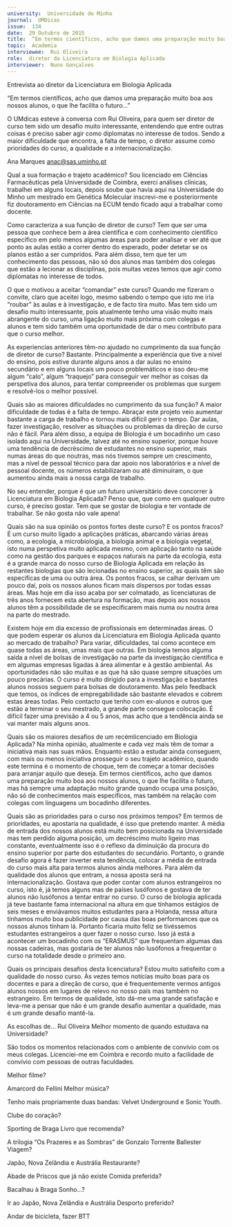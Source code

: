 ```yaml
---
university:  Universidade do Minho
journal:  UMDicas
issue:  134
date:  29 Outubro de 2015
title:  “Em termos científicos, acho que damos uma preparação muito boa aos nossos alunos, o que lhe facilita o futuro…”
topic:  Academia
interviewee:  Rui Oliveira
role:  diretor da Licenciatura em Biologia Aplicada
interviewer:  Nuno Gonçalves
---
```

 

 Entrevista ao diretor da Licenciatura em Biologia Aplicada 

 “Em termos científicos, acho que damos uma preparação muito boa aos nossos alunos, o que lhe facilita o futuro…”

 O UMdicas esteve à conversa com  Rui Oliveira, para quem ser diretor de curso tem sido um desafio muito interessante, entendendo que entre outras coisas é preciso saber agir como diplomatas no interesse de todos. Sendo a maior dificuldade que encontra, a falta de tempo, o diretor assume como prioridades do curso, a qualidade e a internacionalização.

 Ana Marques 
 anac@sas.uminho.pt 

 Qual a sua formação e trajeto académico?
 Sou licenciado em Ciências Farmacêuticas pela Universidade de Coimbra, exerci análises clínicas, trabalhei em alguns locais, depois soube que havia aqui na Universidade do Minho um mestrado em Genética Molecular inscrevi-me e posteriormente fiz doutoramento em Ciências na ECUM tendo ficado aqui a trabalhar como docente.

 Como caracteriza a sua função de diretor de curso?
 Tem que ser uma pessoa que conhece bem a área científica e com conhecimento científico específico em pelo menos algumas áreas para poder analisar e ver até que ponto as aulas estão a correr dentro do esperado, poder detetar se os planos estão a ser cumpridos. Para além disso, tem que ter um conhecimento das pessoas, não só dos alunos mas também dos colegas que estão a lecionar as disciplinas, pois muitas vezes temos que agir como diplomatas no interesse de todos.

 O que o motivou a aceitar “comandar” este curso?
 Quando me fizeram o convite, claro que aceitei logo, mesmo sabendo o tempo que isto me iria “roubar” às aulas e à investigação, e de facto tira muito. Mas tem sido um desafio muito interessante, pois atualmente tenho uma visão muito mais abrangente do curso, uma ligação muito mais próxima com colegas e alunos e tem sido também uma oportunidade de dar o meu contributo para que o curso melhor.

 As experiencias anteriores têm-no ajudado no cumprimento da sua função de diretor de curso?
 Bastante. Principalmente a experiência que tive a nível do ensino, pois estive durante alguns anos a dar aulas no ensino secundário e em alguns locais um pouco problemáticos e isso deu-me algum “calo”, algum “traquejo” para conseguir ver melhor as coisas da perspetiva dos alunos, para tentar compreender os problemas que surgem e resolvê-los o melhor possível.

 Quais são as maiores dificuldades no cumprimento da sua função?
 A maior dificuldade de todas é a falta de tempo.
 Abraçar este projeto veio aumentar bastante a carga de trabalho e tornou mais difícil gerir o tempo.
 Dar aulas, fazer investigação, resolver as situações ou problemas da direção de curso não é fácil. Para além disso, a equipa de Biologia é um bocadinho um caso isolado aqui na Universidade, talvez até no ensino superior, porque houve uma tendência de decréscimo de estudantes no ensino superior, mais numas áreas do que noutras, mas nós tivemos sempre um crescimento, mas a nível de pessoal técnico para dar apoio nos laboratórios e a nível de pessoal docente, os números estabilizaram ou até diminuíram, o que aumentou ainda mais a nossa carga de trabalho.

 No seu entender, porque é que um futuro universitário deve concorrer à Licenciatura em Biologia Aplicada?
 Penso que, que como em qualquer outro curso, é preciso gostar. Tem que se gostar de biologia e ter vontade de trabalhar. Se não gosta não vale apena!

 Quais são na sua opinião os pontos fortes deste curso? E os pontos fracos?
 É um curso muito ligado a aplicações práticas, abarcando várias áreas como, a ecologia, a microbiologia, a biologia animal e a biologia vegetal, isto numa perspetiva muito aplicada mesmo, com aplicação tanto na saúde como na gestão dos parques e espaços naturais na parte da ecologia, esta é a grande marca do nosso curso de Biologia Aplicada em relação às restantes biologias que são lecionadas no ensino superior, as quais têm são específicas de uma ou outra área.
 Os pontos fracos, se calhar derivam um pouco daí, pois os nossos alunos ficam mais dispersos por todas essas áreas. Mas hoje em dia isso acaba por ser colmatado, as licenciaturas de três anos fornecem esta abertura na formação, mas depois aos nossos alunos têm a possibilidade de se especificarem mais numa ou noutra área na parte do mestrado.

 Existem hoje em dia excesso de profissionais em determinadas áreas. O que podem esperar os alunos da Licenciatura em Biologia Aplicada quanto ao mercado de trabalho?
 Para variar, dificuldades, tal como acontece em quase todas as áreas, umas mais que outras.
 Em biologia temos alguma saída a nível de bolsas de investigação na parte da investigação científica e em algumas empresas ligadas à área alimentar e à gestão ambiental. As oportunidades não são muitas e as que há são quase sempre situações um pouco precárias. O curso é muito dirigido para a investigação e bastantes alunos nossos seguem para bolsas de doutoramento.
 Mas pelo feedback que temos, os índices de empregabilidade são bastante elevados e cobrem estas áreas todas. Pelo contacto que tenho com ex-alunos e outros que estão a terminar o seu mestrado, a grande parte consegue colocação. É difícil fazer uma previsão a 4 ou 5 anos, mas acho que a tendência ainda se vai manter mais alguns anos.

 Quais são os maiores desafios de um recémlicenciado em Biologia Aplicada?
 Na minha opinião, atualmente e cada vez mais têm de tomar a iniciativa mais nas suas mãos.
 Enquanto estão a estudar ainda conseguem, com mais ou menos iniciativa prosseguir o seu trajeto académico, quando este termina é o momento de choque, tem de começar a tomar decisões para arranjar aquilo que deseja. Em termos científicos, acho que damos uma preparação muito boa aos nossos alunos, o que lhe facilita o futuro, mas há sempre uma adaptação muito grande quando ocupa uma posição, não só de conhecimentos mais específicos, mas também na relação com colegas com linguagens um bocadinho diferentes.

 Quais são as prioridades para o curso nos próximos tempos?
 Em termos de prioridades, eu apostaria na qualidade, é isso que pretendo manter. A média de entrada dos nossos alunos está muito bem posicionada na Universidade mas tem perdido alguma posição, um decréscimo muito ligeiro mas constante, eventualmente isso é o reflexo da diminuição da procura do ensino superior por parte dos estudantes do secundário. Portanto, o grande desafio agora é fazer inverter esta tendência, colocar a média de entrada do curso mais alta para termos alunos ainda melhores.
 Para além da qualidade dos alunos que entram, a nossa aposta será na internacionalização.
 Gostava que poder contar com alunos estrangeiros no curso, isto é, já temos alguns mas de países lusófonos e gostava de ter alunos não lusófonos a tentar entrar no curso. O curso de biologia aplicada já teve bastante fama internacional na altura em que tínhamos estágios de seis meses e enviávamos muitos estudantes para a Holanda, nessa altura tínhamos muito boa publicidade por causa das boas performances que os nossos alunos tinham lá.
 Portanto ficaria muito feliz se tivéssemos estudantes estrangeiros a quer fazer o nosso curso. Isso já está a acontecer um bocadinho com os “ERASMUS” que frequentam algumas das nossas cadeiras, mas gostaria de ter alunos não lusófonos a frequentar o curso na totalidade desde o primeiro ano.

 Quais os principais desafios desta licenciatura?
 Estou muito satisfeito com a qualidade do nosso curso. Às vezes temos notícias muito boas para os docentes e para a direção de curso, que é frequentemente vermos antigos alunos nossos em lugares de relevo no nosso país mas também no estrangeiro. Em termos de qualidade, isto dá-me uma grande satisfação e leva-me a pensar que não é um grande desafio aumentar a qualidade, mas é um grande desafio mantê-la.

 

 As escolhas de...
 Rui Oliveira Melhor momento de quando estudava na Universidade?

 São todos os momentos relacionados com o ambiente de convívio com os meus colegas. Licenciei-me em Coimbra e recordo muito a facilidade de convívio com pessoas de outras faculdades.

 Melhor filme?

 Amarcord do Fellini Melhor música?

 Tenho mais propriamente duas bandas: Velvet Underground e Sonic Youth.

 Clube do coração?

 Sporting de Braga Livro que recomenda?

 A trilogia “Os Prazeres e as Sombras” de Gonzalo Torrente Ballester Viagem?

 Japão, Nova Zelândia e Austrália Restaurante?

 Abade de Priscos que já não existe Comida preferida?

 Bacalhau à Braga Sonho…?

 Ir ao Japão, Nova Zelândia e Austrália Desporto preferido?

 Andar de bicicleta, fazer BTT 

